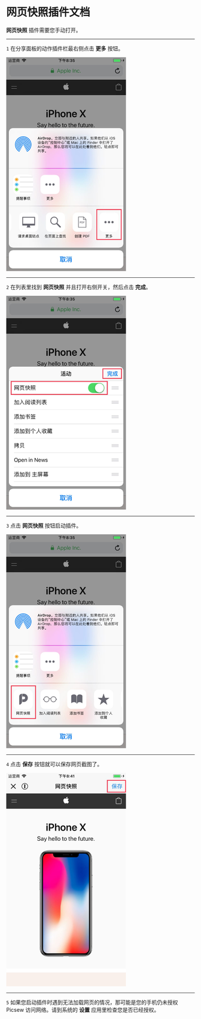# 网页快照插件文档

**网页快照** 插件需要您手动打开。

---

`1` 在分享面板的动作插件栏最右侧点击 **更多** 按钮。

<img src="../image/guide-web-snapshot-1.jpg" width="320" >

---

`2` 在列表里找到 **网页快照** 并且打开右侧开关，然后点击 **完成**。

<img src="../image/guide-web-snapshot-2.jpg" width="320" >

---

`3` 点击 **网页快照** 按钮启动插件。

<img src="../image/guide-web-snapshot-3.jpg" width="320" >

---

`4` 点击 **保存** 按钮就可以保存网页截图了。

<img src="../image/guide-web-snapshot-4.jpg" width="320" >

---

`5` 如果您启动插件时遇到无法加载网页的情况，那可能是您的手机仍未授权 Picsew 访问网络。请到系统的 **设置** 应用里检查您是否已经授权。
